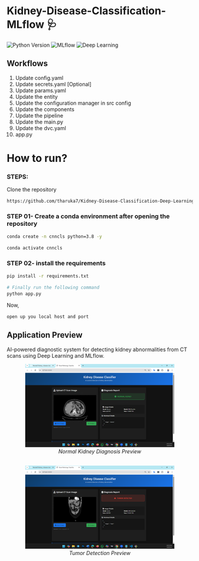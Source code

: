 # Kidney-Disease-Classification-MLflow 🩺

![Python Version](https://img.shields.io/badge/Python-3.8%2B-blue)
![MLflow](https://img.shields.io/badge/MLflow-Integrated-orange)
![Deep Learning](https://img.shields.io/badge/Deep%20Learning-CNN-red)


## Workflows

1. Update config.yaml
2. Update secrets.yaml [Optional]
3. Update params.yaml
4. Update the entity
5. Update the configuration manager in src config
6. Update the components
7. Update the pipeline 
8. Update the main.py
9. Update the dvc.yaml
10. app.py

# How to run?
### STEPS:

Clone the repository

```bash
https://github.com/tharuka7/Kidney-Disease-Classification-Deep-Learning-Project
```
### STEP 01- Create a conda environment after opening the repository

```bash
conda create -n cnncls python=3.8 -y
```

```bash
conda activate cnncls
```


### STEP 02- install the requirements
```bash
pip install -r requirements.txt
```

```bash
# Finally run the following command
python app.py
```

Now,
```bash
open up you local host and port
```


## Application Preview

AI-powered diagnostic system for detecting kidney abnormalities from CT scans using Deep Learning and MLflow.



<div align="center">
  <img src="images/1.png" width="80%" alt="Normal Kidney Diagnosis Interface">
  <br>
  <em>Normal Kidney Diagnosis Preview</em>
</div>

<div align="center" style="margin-top: 30px;">
  <img src="images/2.png" width="80%" alt="Tumor Detection Interface">
  <br>
  <em>Tumor Detection Preview</em>
</div>



